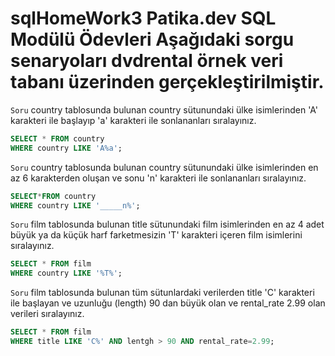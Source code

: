 # sqlHomeWork3 Patika.dev SQL Modülü Ödevleri  Aşağıdaki sorgu senaryoları dvdrental örnek veri tabanı üzerinden gerçekleştirilmiştir.
`Soru`
country tablosunda bulunan country sütunundaki ülke isimlerinden 'A' karakteri ile başlayıp 'a' karakteri ile sonlananları sıralayınız.
```sql
SELECT * FROM country 
WHERE country LIKE 'A%a'; 
```
`Soru`
country tablosunda bulunan country sütunundaki ülke isimlerinden en az 6 karakterden oluşan ve sonu 'n' karakteri ile sonlananları sıralayınız.
```sql
SELECT*FROM country 
WHERE country LIKE '_____n%';
```
`Soru`
film tablosunda bulunan title sütunundaki film isimlerinden en az 4 adet büyük ya da küçük harf farketmesizin 'T' karakteri içeren film isimlerini sıralayınız.
```sql
SELECT * FROM film 
WHERE country LIKE '%T%';
```
`Soru`
film tablosunda bulunan tüm sütunlardaki verilerden title 'C' karakteri ile başlayan ve uzunluğu (length) 90 dan büyük olan ve rental_rate 2.99 olan verileri sıralayınız.
```sql
SELECT * FROM film 
WHERE title LIKE 'C%' AND lentgh > 90 AND rental_rate=2.99;
```
